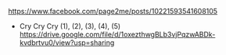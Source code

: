 https://www.facebook.com/page2me/posts/10221593541608105
- Cry Cry Cry (1), (2), (3), (4), (5)
https://drive.google.com/file/d/1oxezthwgBLb3vjPqzwABDk-kvdbrtvu0/view?usp=sharing
